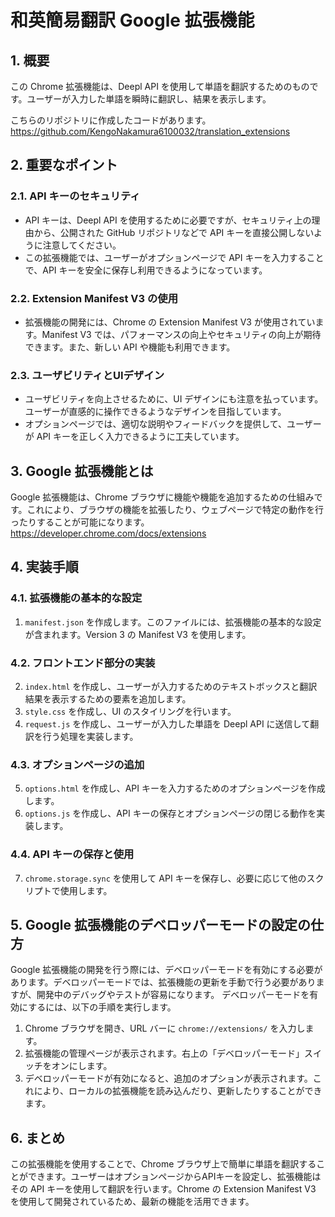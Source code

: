# 和英簡易翻訳 Google 拡張機能

## 1. 概要
この Chrome 拡張機能は、Deepl API を使用して単語を翻訳するためのものです。ユーザーが入力した単語を瞬時に翻訳し、結果を表示します。

こちらのリポジトリに作成したコードがあります。
https://github.com/KengoNakamura6100032/translation_extensions

## 2. 重要なポイント
### 2.1. API キーのセキュリティ
- API キーは、Deepl API を使用するために必要ですが、セキュリティ上の理由から、公開された GitHub リポジトリなどで API キーを直接公開しないように注意してください。
- この拡張機能では、ユーザーがオプションページで API キーを入力することで、API キーを安全に保存し利用できるようになっています。

### 2.2. Extension Manifest V3 の使用
- 拡張機能の開発には、Chrome の Extension Manifest V3 が使用されています。Manifest V3 では、パフォーマンスの向上やセキュリティの向上が期待できます。また、新しい API や機能も利用できます。

### 2.3. ユーザビリティとUIデザイン
- ユーザビリティを向上させるために、UI デザインにも注意を払っています。ユーザーが直感的に操作できるようなデザインを目指しています。
- オプションページでは、適切な説明やフィードバックを提供して、ユーザーが API キーを正しく入力できるように工夫しています。

## 3. Google 拡張機能とは
Google 拡張機能は、Chrome ブラウザに機能や機能を追加するための仕組みです。これにより、ブラウザの機能を拡張したり、ウェブページで特定の動作を行ったりすることが可能になります。
https://developer.chrome.com/docs/extensions

## 4. 実装手順
### 4.1. 拡張機能の基本的な設定
1. `manifest.json` を作成します。このファイルには、拡張機能の基本的な設定が含まれます。Version 3 の Manifest V3 を使用します。

### 4.2. フロントエンド部分の実装
2. `index.html` を作成し、ユーザーが入力するためのテキストボックスと翻訳結果を表示するための要素を追加します。
3. `style.css` を作成し、UI のスタイリングを行います。
4. `request.js` を作成し、ユーザーが入力した単語を Deepl API に送信して翻訳を行う処理を実装します。

### 4.3. オプションページの追加
5. `options.html` を作成し、API キーを入力するためのオプションページを作成します。
6. `options.js` を作成し、API キーの保存とオプションページの閉じる動作を実装します。

### 4.4. API キーの保存と使用
7. `chrome.storage.sync` を使用して API キーを保存し、必要に応じて他のスクリプトで使用します。


## 5. Google 拡張機能のデベロッパーモードの設定の仕方
Google 拡張機能の開発を行う際には、デベロッパーモードを有効にする必要があります。デベロッパーモードでは、拡張機能の更新を手動で行う必要がありますが、開発中のデバッグやテストが容易になります。
デベロッパーモードを有効にするには、以下の手順を実行します。
1. Chrome ブラウザを開き、URL バーに `chrome://extensions/` を入力します。
2. 拡張機能の管理ページが表示されます。右上の「デベロッパーモード」スイッチをオンにします。
3. デベロッパーモードが有効になると、追加のオプションが表示されます。これにより、ローカルの拡張機能を読み込んだり、更新したりすることができます。

## 6. まとめ
この拡張機能を使用することで、Chrome ブラウザ上で簡単に単語を翻訳することができます。ユーザーはオプションページからAPIキーを設定し、拡張機能はその API キーを使用して翻訳を行います。Chrome の Extension Manifest V3 を使用して開発されているため、最新の機能を活用できます。
